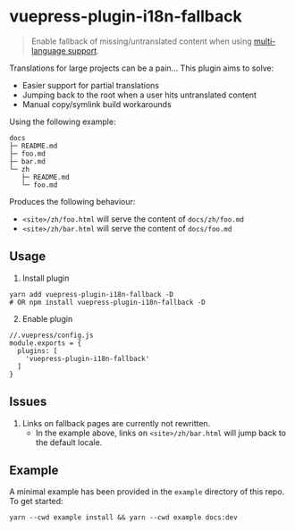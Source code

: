 # vuepress-plugin-i18n-fallback

> Enable fallback of missing/untranslated content when using
[multi-language support](https://vuepress.vuejs.org/guide/i18n.html#site-level-i18n-config).

Translations for large projects can be a pain... This plugin aims to solve:
* Easier support for partial translations
* Jumping back to the root when a user hits untranslated content
* Manual copy/symlink build workarounds

Using the following example:
```
docs
├─ README.md
├─ foo.md
├─ bar.md
└─ zh
   ├─ README.md
   └─ foo.md
```

Produces the following behaviour:

* `<site>/zh/foo.html` will serve the content of `docs/zh/foo.md`
* `<site>/zh/bar.html` will serve the content of `docs/foo.md`

## Usage

1. Install plugin
```
yarn add vuepress-plugin-i18n-fallback -D 
# OR npm install vuepress-plugin-i18n-fallback -D
```

2. Enable plugin
```
//.vuepress/config.js
module.exports = {
  plugins: [
    'vuepress-plugin-i18n-fallback'
  ]
}
```

## Issues

1. Links on fallback pages are currently not rewritten.
    * In the example above, links on `<site>/zh/bar.html` will jump back to the default locale.

## Example

A minimal example has been provided in the `example` directory of this repo. To get started:

```
yarn --cwd example install && yarn --cwd example docs:dev
```
